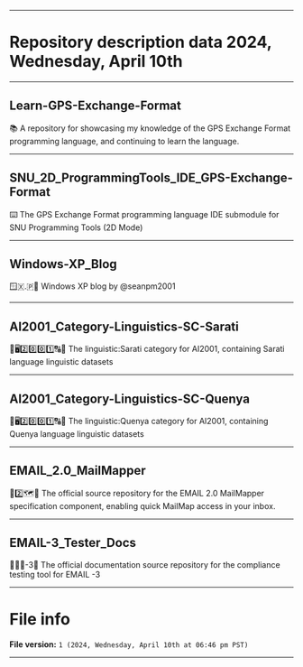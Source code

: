 
***

# Repository description data 2024, Wednesday, April 10th

---

## Learn-GPS-Exchange-Format

📚️ A repository for showcasing my knowledge of the GPS Exchange Format programming language, and continuing to learn the language. 

---

## SNU_2D_ProgrammingTools_IDE_GPS-Exchange-Format

⌨️ The GPS Exchange Format programming language IDE submodule for SNU Programming Tools (2D Mode)

---

## Windows-XP_Blog

🪟️🇽.🇵📖️ Windows XP blog by @seanpm2001

---

## AI2001_Category-Linguistics-SC-Sarati

🧠️🖥️2️⃣️0️⃣️0️⃣️1️⃣️🔠️🔢️ The linguistic:Sarati category for AI2001, containing Sarati language linguistic datasets

---

## AI2001_Category-Linguistics-SC-Quenya

🧠️🖥️2️⃣️0️⃣️0️⃣️1️⃣️🔠️🔢️ The linguistic:Quenya category for AI2001, containing Quenya language linguistic datasets

---

## EMAIL_2.0_MailMapper

📧️2️⃣️🗺️💾️ The official source repository for the EMAIL 2.0 MailMapper specification component, enabling quick MailMap access in your inbox.

---

## EMAIL-3_Tester_Docs

🚧️🚨️📧️-3📖️ The official documentation source repository for the compliance testing tool for EMAIL -3 

***

# File info

**File version:** `1 (2024, Wednesday, April 10th at 06:46 pm PST)`

***

